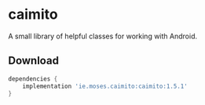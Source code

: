 # caimito
A small library of helpful classes for working with Android.

Download
--------

```groovy
dependencies {
    implementation 'ie.moses.caimito:caimito:1.5.1'
}
```
